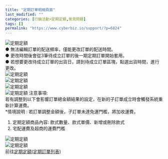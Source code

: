 ```yaml
---
title: "定期訂單明細頁面"
last_modified: ""
categories: [行銷活動>定期定額,常見問題]
tags: []
permalink: "https://www.cyberbiz.io/support/?p=6824"
---
```


![定期定額](https://www.cyberbiz.co/support/wp-content/uploads/2019/11/定期定額new-26.png)  
● 無法編輯訂單的配送頻率，僅能更改訂單的配送時間。  
● 更改時間後會從3筆待成立訂單的後一期定期訂單開始套用。  
● 若想要更改待成立訂單的出貨日，請到待成立訂單區塊，點選出貨時間，進行更改。  
![定期定額](https://www.cyberbiz.co/support/wp-content/uploads/2019/11/定期定額new-27.png)  
![定期定額](https://www.cyberbiz.co/support/wp-content/uploads/2019/11/定期定額new-28.png)  
![定期定額](https://www.cyberbiz.co/support/wp-content/uploads/2019/11/定期定額new-29.png)  
![定期定額](https://www.cyberbiz.co/support/wp-content/uploads/2019/11/定期定額new-30.png) 注意事項:  
若有調整到以下會影響訂單總金額結果的設定，在新的子訂單成立時會觸發系統重新計算運費。  
*情境說明 : 若訂單調整金額後，子訂單未達免運門檻，將加收運費。 
1. 定期定額商品內容: 款式數量、款式單價、新增或刪除款式
2. 宅配運費及超商的運費門檻

![定期定額](https://www.cyberbiz.co/support/wp-content/uploads/2020/04/定期定額new-32.png)  
![定期定額](https://www.cyberbiz.co/support/wp-content/uploads/2020/04/定期定額new-31.png)  
前往[定期定額(定期訂單列表)](https://www.cyberbiz.co/support/?p=4570)  

